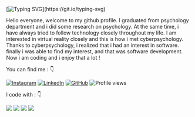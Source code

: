 [![Typing SVG](https://readme-typing-svg.herokuapp.com?font=Roboto+Slab&size=24&color=D4D21B&lines=Hi+there!+I'm+Devrim;Welcome+my+github+profile!)](https://git.io/typing-svg)


Hello everyone, welcome to my github profile. I graduated from psychology department and i did some research on psychology. 
At the same time, i have always tried to follow technology closely throughout my life. I am interested in virtual reality closely and this is how i met cyberpsychology. Thanks to cyberpsychology, i realized that i had an interest in software. finally i was able to find my interest, and that was software development. Now i am coding and i enjoy that a lot !


You can find me : 👇

[![Instagram](https://img.shields.io/badge/Instagram-%23E4405F.svg?style=for-the-badge&logo=Instagram&logoColor=white)](https://www.instagram.com/devrimakgun/)
[![LinkedIn](https://img.shields.io/badge/linkedin-%230077B5.svg?style=for-the-badge&logo=linkedin&logoColor=white)](https://www.linkedin.com/in/devrimakgun/)
[![GitHub](https://img.shields.io/badge/github-%23121011.svg?style=for-the-badge&logo=github&logoColor=white)](https://github.com/devrimakgun)
![Profile views](https://gpvc.arturio.dev/devrimakgun)


I code with :  👇

<img src="https://img.shields.io/badge/abap-0078D7?style=for-the-badge&logo=sap&logoColor=white"/> <img src="https://img.shields.io/badge/JavaScript-F7DF1E?style=for-the-badge&logo=javascript&logoColor=white"/> <img src="https://img.shields.io/badge/HTML-239120?style=for-the-badge&logo=html5&logoColor=white"/>  <img src="https://img.shields.io/badge/CSS-239120?&style=for-the-badge&logo=css3&logoColor=white"/>



